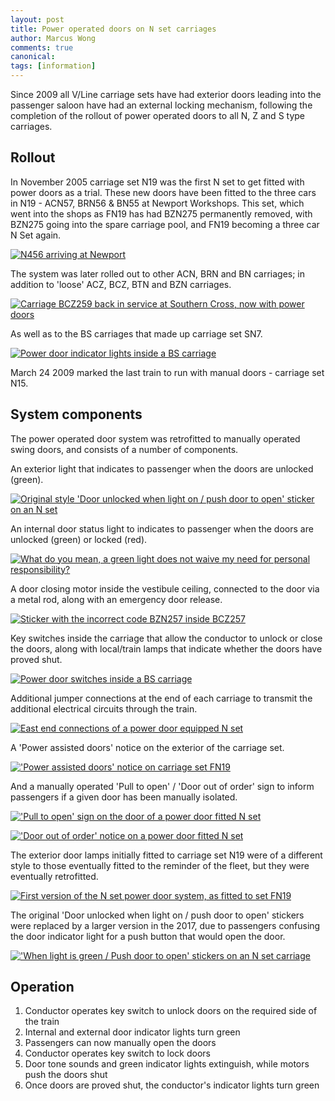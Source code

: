 ```yaml
---
layout: post
title: Power operated doors on N set carriages
author: Marcus Wong
comments: true
canonical: 
tags: [information]
---
```


Since 2009 all V/Line carriage sets have had exterior doors leading into the passenger saloon have had an external locking mechanism, following the completion of the rollout of power operated doors to all N, Z and S type carriages.

## Rollout

In November 2005 carriage set N19 was the first N set to get fitted with power doors as a trial. These new doors have been fitted to the three cars in N19 - ACN57, BRN56 & BN55 at Newport Workshops. This set, which went into the shops as FN19 has had BZN275 permanently removed, with BZN275 going into the spare carriage pool, and FN19 becoming a three car N Set again.

<a href="http://railgallery.wongm.com/vline-melbourne/259_5908.jpg.html"><img src="http://railgallery.wongm.com/cache/vline-melbourne/259_5908_595.jpg?cached=1407229675" alt="N456 arriving at Newport" /></a>

The system was later rolled out to other ACN, BRN and BN carriages; in addition to 'loose' ACZ, BCZ, BTN and BZN carriages.

<a href="http://railgallery.wongm.com/vline-southern-cross/D543_4331.jpg.html"><img src="http://railgallery.wongm.com/cache/vline-southern-cross/D543_4331_595.jpg?cached=1408258017" alt="Carriage BCZ259 back in service at Southern Cross, now with power doors" /></a>

As well as to the BS carriages that made up carriage set SN7.

<a href="http://railgallery.wongm.com/vline-carriage-interiors/D834_3484.jpg.html"><img src="http://railgallery.wongm.com/cache/vline-carriage-interiors/D834_3484_595.jpg?cached=1404846905" alt="Power door indicator lights inside a BS carriage" /></a>

March 24 2009 marked the last train to run with manual doors - carriage set N15.

## System components

The power operated door system was retrofitted to manually operated swing doors, and consists of a number of components.

An exterior light that indicates to passenger when the doors are unlocked (green).

<a href="http://railgallery.wongm.com/vline-bits/F118_5908.jpg.html"><img src="http://railgallery.wongm.com/cache/vline-bits/F118_5908_595.jpg?cached=1489749759" alt="Original style 'Door unlocked when light on / push door to open' sticker on an N set" /></a>

An internal door status light to indicates to passenger when the doors are unlocked (green) or locked (red).

<a href="http://railgallery.wongm.com/vline-carriage-interiors/D967_6761.jpg.html"><img src="http://railgallery.wongm.com/cache/vline-carriage-interiors/D967_6761_595.jpg?cached=1406264615" alt="What do you mean, a green light does not waive my need for personal responsibility?" /></a>

A door closing motor inside the vestibule ceiling, connected to the door via a metal rod, along with an emergency door release.

<a href="http://railgallery.wongm.com/vline-carriage-interiors/D862_6283.jpg.html"><img src="http://railgallery.wongm.com/cache/vline-carriage-interiors/D862_6283_595.jpg?cached=1405152413" alt="Sticker with the incorrect code BZN257 inside BCZ257" /></a>

Key switches inside the carriage that allow the conductor to unlock or close the doors, along with local/train lamps that indicate whether the doors have proved shut.

<a href="http://railgallery.wongm.com/vline-carriage-interiors/D834_3487.jpg.html"><img src="http://railgallery.wongm.com/cache/vline-carriage-interiors/D834_3487_595.jpg?cached=1408174218" alt="Power door switches inside a BS carriage" /></a>

Additional jumper connections at the end of each carriage to transmit the additional electrical circuits through the train.

<a href="http://railgallery.wongm.com/vline-bits/D197_9705.jpg.html"><img src="http://railgallery.wongm.com/cache/vline-bits/D197_9705_595.jpg?cached=1407561219" alt="East end connections of a power door equipped N set" /></a>

A 'Power assisted doors' notice on the exterior of the carriage set.

<a href="http://railgallery.wongm.com/vline-bits/D113_1354.jpg.html"><img src="http://railgallery.wongm.com/cache/vline-bits/D113_1354_595.jpg?cached=1492950442" alt="'Power assisted doors' notice on carriage set FN19" /></a>

And a manually operated 'Pull to open' / 'Door out of order' sign to inform passengers if a given door has been manually isolated.

<a href="http://railgallery.wongm.com/vline-bits/F111_4628.jpg.html"><img src="http://railgallery.wongm.com/cache/vline-bits/F111_4628_595.jpg?cached=1435111132" alt="'Pull to open' sign on the door of a power door fitted N set" /></a>

<a href="http://railgallery.wongm.com/vline-bits/F111_4669.jpg.html"><img src="http://railgallery.wongm.com/cache/vline-bits/F111_4669_595.jpg?cached=1435111106" alt="'Door out of order' notice on a power door fitted N set" /></a>

The exterior door lamps initially fitted to carriage set N19 were of a different style to those eventually fitted to the reminder of the fleet, but they were eventually retrofitted.

<a href="http://railgallery.wongm.com/vline-bits/230_3054-lrg.jpg.html"><img src="http://railgallery.wongm.com/cache/vline-bits/230_3054-lrg_595.jpg?cached=1407126860" alt="First version of the N set power door system, as fitted to set FN19" /></a>

The original 'Door unlocked when light on / push door to open' stickers were replaced by a larger version in the 2017, due to passengers confusing the door indicator light for a push button that would open the door.

<a href="http://railgallery.wongm.com/vline-bits/F118_5448.jpg.html"><img src="http://railgallery.wongm.com/cache/vline-bits/F118_5448_595.jpg?cached=1489366920" alt="'When light is green / Push door to open' stickers on an N set carriage" /></a>

## Operation

1. Conductor operates key switch to unlock doors on the required side of the train
2. Internal and external door indicator lights turn green
3. Passengers can now manually open the doors
4. Conductor operates key switch to lock doors
5. Door tone sounds and green indicator lights extinguish, while motors push the doors shut
6. Once doors are proved shut, the conductor's indicator lights turn green
